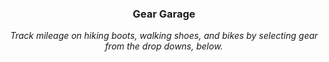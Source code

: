 <center><h3><strong>Gear Garage</strong></h3></center>

<center><em>Track mileage on hiking boots, walking shoes, and bikes by selecting gear from the drop downs, below.</em></center>
